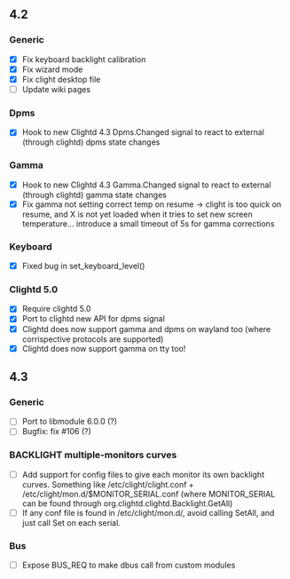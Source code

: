 ## 4.2

### Generic
- [x] Fix keyboard backlight calibration
- [x] Fix wizard mode
- [x] Fix clight desktop file
- [ ] Update wiki pages

### Dpms
- [x] Hook to new Clightd 4.3 Dpms.Changed signal to react to external (through clightd) dpms state changes

### Gamma
- [x] Hook to new Clightd 4.3 Gamma.Changed signal to react to external (through clightd) gamma state changes
- [x] Fix gamma not setting correct temp on resume -> clight is too quick on resume, and X is not yet loaded when it tries to set new screen temperature...
introduce a small timeout of 5s for gamma corrections

### Keyboard
- [x] Fixed bug in set_keyboard_level()

### Clightd 5.0
- [x] Require clightd 5.0
- [x] Port to clightd new API for dpms signal
- [x] Clightd does now support gamma and dpms on wayland too (where corrispective protocols are supported)
- [x] Clightd does now support gamma on tty too!

## 4.3

### Generic
- [ ] Port to libmodule 6.0.0 (?)
- [ ] Bugfix: fix #106 (?)

### BACKLIGHT multiple-monitors curves
- [ ] Add support for config files to give each monitor its own backlight curves. Something like /etc/clight/clight.conf + /etc/clight/mon.d/$MONITOR_SERIAL.conf (where MONITOR_SERIAL can be found through org.clightd.clightd.Backlight.GetAll)
- [ ] If any conf file is found in /etc/clight/mon.d/, avoid calling SetAll, and just call Set on each serial.

### Bus
- [ ] Expose BUS_REQ to make dbus call from custom modules
